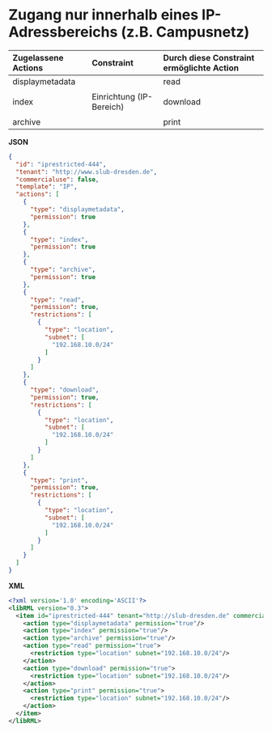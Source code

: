 # Zugang nur innerhalb eines IP-Adressbereichs (z.B. Campusnetz)

| Zugelassene Actions | Constraint | Durch diese Constraint ermöglichte Action |
| :------- | :--------- | :--------- |
| displaymetadata<br/><br/>index<br/><br/>archive | Einrichtung (IP-Bereich)| read<br/><br/>download<br/><br/>print |

**JSON**

```json
{
  "id": "iprestricted-444",
  "tenant": "http://www.slub-dresden.de",
  "commercialuse": false,
  "template": "IP",
  "actions": [
    {
      "type": "displaymetadata",
      "permission": true
    },
    {
      "type": "index",
      "permission": true
    },
    {
      "type": "archive",
      "permission": true
    },
    {
      "type": "read",
      "permission": true,
      "restrictions": [
        {
          "type": "location",
          "subnet": [
            "192.168.10.0/24"
          ]
        }
      ]
    },
    {
      "type": "download",
      "permission": true,
      "restrictions": [
        {
          "type": "location",
          "subnet": [
            "192.168.10.0/24"
          ]
        }
      ]
    },
    {
      "type": "print",
      "permission": true,
      "restrictions": [
        {
          "type": "location",
          "subnet": [
            "192.168.10.0/24"
          ]
        }
      ]
    }
  ]
}
```

**XML**

```xml
<?xml version='1.0' encoding='ASCII'?>
<libRML version="0.3">
  <item id="iprestricted-444" tenant="http://slub-dresden.de" commercialuse="false" template="IP">
    <action type="displaymetadata" permission="true"/>
    <action type="index" permission="true"/>
    <action type="archive" permission="true"/>
    <action type="read" permission="true">
      <restriction type="location" subnet="192.168.10.0/24"/>
    </action>
    <action type="download" permission="true">
      <restriction type="location" subnet="192.168.10.0/24"/>
    </action>
    <action type="print" permission="true">
      <restriction type="location" subnet="192.168.10.0/24"/>
    </action>
  </item>
</libRML>
```
